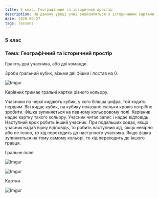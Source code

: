 ```yaml
---
title: 5 клас. Географічний та історичний простір
description: На даному уроці учні знайомляться з історичними картами
date: 2020-09-27
tags: lessons
---
```


### 5 клас

### Тема: Географічний та історичний простір

Грають два учасника, або дві команди.

Зроби гральний кубик, візьми дві фішки і постав на 0.

![Imgur](https://i.imgur.com/58zOTW3.png)

Керівник тримає гральні картки різного кольору.

Учасники по черзі кидають кубик, у кого більша цифра, той ходить першим. Він кидає кубик, на кубику показано скільки кроків потрібно зробити. Фішка зупиняється на певному кольоровому полі. Керівник надає картку такого кольору. Учасник читає запис і надає відповідь. Наступний крок робить інший учасник. При подальших ходах, якщо учасник надав вірну відповідь, то робить наступний хід, якщо невірно або не точно, то хід переходить до наступного учасника. Якщо фішка зупиняється на тому самому кольорі, то хід переходить до іншого гравця.

Гральне поле 

![Imgur](https://i.imgur.com/ZYyU5Xb.png)

![Imgur](https://i.imgur.com/f6eLnXx.png)

Картки

![Imgur](https://i.imgur.com/GFF7eZF.png)

